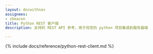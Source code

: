 ```yaml
---
layout: docwithnav
assignees:
- zbeacon
title: Python REST 客户端
description: 支持的 REST API 参考，用于将您的 python 项目集成到服务器端

---
```


{% include docs/reference/python-rest-client.md %}